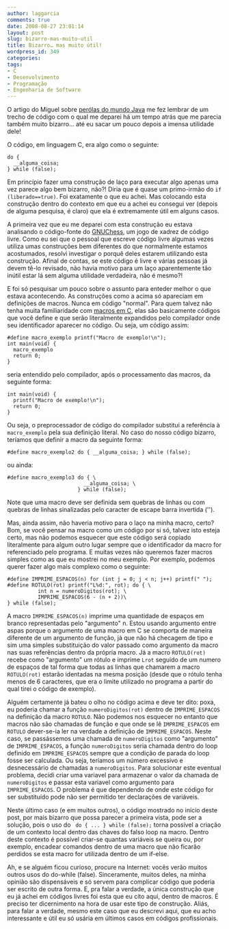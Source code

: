```yaml
---
author: laggarcia
comments: true
date: 2008-08-27 23:01:14
layout: post
slug: bizarro-mas-muito-util
title: Bizarro… mas muito útil!
wordpress_id: 349
categories:
tags:
- C
- Desenvolvimento
- Programação
- Engenharia de Software
---
```


O artigo do Miguel sobre [perólas do mundo Java](http://log4dev.com/2008/08/10/perolas-do-mundo-java/) me fez lembrar de um trecho de código com o qual me deparei há um tempo atrás que me parecia também muito bizarro... até eu sacar um pouco depois a imensa utilidade dele!

O código, em linguagem C, era algo como o seguinte:

    
    do {
      __alguma_coisa;
    } while (false);


Em princípio fazer uma construção de laço para executar algo apenas uma vez parece algo bem bizarro, não?! Diria que é quase um primo-irmão do `if (liberado==true)`. Foi exatamente o que eu achei. Mas colocando esta construção dentro do contexto em que eu a achei eu consegui ver (depois de alguma pesquisa, é claro) que ela é extremamente útil em alguns casos.

A primeira vez que eu me deparei com esta construção eu estava analisando o código-fonte do [GNUChess](http://www.gnu.org/software/chess/), um jogo de xadrez de código livre. Como eu sei que o pessoal que escreve código livre algumas vezes utiliza umas construções bem diferentes do que normalmente estamos acostumados, resolvi investigar o porquê deles estarem utilizando esta construção. Afinal de contas, se este código é livre e várias pessoas já devem tê-lo revisado, não havia motivo para um laço aparentemente tão inútil estar lá sem alguma utilidade verdadeira, não é mesmo?!

E foi só pesquisar um pouco sobre o assunto para enteder melhor o que estava acontecendo. As construções como a acima só apareciam em definições de macros. Nunca em código "normal". Para quem talvez não tenha muita familiaridade com [macros em C](http://en.wikipedia.org/wiki/Macro_(computer_science)#Text_substitution_macros), elas são basicamente códigos que você define e que serão literalmente expandidos pelo compilador onde seu identificador aparecer no código. Ou seja, um código assim:

    
    #define macro_exemplo printf("Macro de exemplo!\n");
    int main(void) {
      macro_exemplo
      return 0;
    }


seria entendido pelo compilador, após o processamento das macros, da seguinte forma:

    
    int main(void) {
      printf("Macro de exemplo!\n");
      return 0;
    }


Ou seja, o preprocessador de código do compilador substitui a referência à `macro_exemplo` pela sua definição literal. No caso do nosso código bizarro, teríamos que definir a macro da seguinte forma:

    
    #define macro_exemplo2 do { __alguma_coisa; } while (false);


ou ainda:

    
    #define macro_exemplo3 do { \
                             __alguma_coisa; \
                           } while (false);


Note que uma macro deve ser definida sem quebras de linhas ou com quebras de linhas sinalizadas pelo caracter de escape barra invertida ('\').

Mas, ainda assim, não haveria motivo para o laço na minha macro, certo? Bom, se você pensar na macro como um código por si só, talvez isto esteja certo, mas não podemos esquecer que este código será copiado literalmente para algum outro lugar sempre que o identificador da macro for referenciado pelo programa. E muitas vezes não queremos fazer macros simples como as que eu mostrei no meu exemplo. Por exemplo, podemos querer fazer algo mais complexo como o seguinte:

    
    #define IMPRIME_ESPACOS(n) for (int j = 0; j < n; j++) printf(" ");
    #define ROTULO(rot) printf("L%d:", rot); do { \
              int n = numeroDigitos(rot); \
              IMPRIME_ESPACOS(6 - (n + 2))\
    } while (false);


A macro `IMPRIME_ESPACOS(n)` imprime uma quantidade de espaços em branco representadas pelo "argumento" n. Estou usando argumento entre aspas porque o argumento de uma macro em C se comporta de maneira diferente de um argumento de função, já que não há checagem de tipo e sim uma simples substituição do valor passado como argumento da macro nas suas referências dentro da própria macro. Já a macro `ROTULO(rot)` recebe como "argumento" um rótulo e imprime `Lrot` seguido de um numero de espaços de tal forma que todas as linhas que chamarem a macro `ROTULO(rot)` estarão identadas na mesma posição (desde que o rótulo tenha menos de 6 caracteres, que era o limite utilizado no programa a partir do qual tirei o código de exemplo).

Alguém certamente já bateu o olho no código acima e deve ter dito: poxa, eu poderia chamar a função
`numeroDigitos(rot)` dentro de `IMPRIME_ESPACOS` na definição da macro `ROTULO`. Não podemos nos esquecer no entanto que macros não são chamadas de função e que onde se lê `IMPRIME_ESPACOS` em `ROTULO` dever-se-ia ler na verdade a definição de `IMPRIME_ESPACOS`. Neste caso, se passássemos uma chamada de `numeroDigitos` como "argumento" de `IMPRIME_ESPACOS`, a função `numeroDigitos` seria chamada dentro do loop definido em `IMPRIME_ESPACOS` sempre que a condição de parada do loop fosse ser calculada. Ou seja, teríamos um número excessivo e desnecessário de chamadas a `numeroDigitos`. Para solucionar este eventual problema, decidi criar uma variavel para armazenar o valor da chamada de `numeroDigitos` e passar esta variavel como argumento para `IMPRIME_ESPACOS`. O problema é que dependendo de onde este código for ser substituído pode não ser permitido ter declarações de variáveis.

Neste último caso (e em muitos outros), o código mostrado no início deste post, por mais bizarro que possa parecer a primeira vista, pode ser a solução, pois o uso do ` do { ... } while (false);` torna possível a criação de um contexto local dentro das chaves do falso loop na macro. Dentro deste contexto é possível criar-se quantas variáveis se queira ou, por exemplo, encadear comandos dentro de uma macro que não ficarão perdidos se esta macro for utilizada dentro de um if-else.

Ah, e se alguém ficou curioso, procure na Internet: vocês verão muitos outros usos do do-while (false). Sinceramente, muitos deles, na minha opinião são dispensáveis e só servem para complicar código que poderia ser escrito de outra forma. E, pra falar a verdade, a única construção que eu já achei em códigos livres foi esta que eu cito aqui, dentro de macros. É preciso ter dicernimento na hora de usar este tipo de construção. Aliás, para falar a verdade, mesmo este caso que eu descrevi aqui, que eu acho interessante e útil eu só usária em últimos casos em códigos profissionais.
